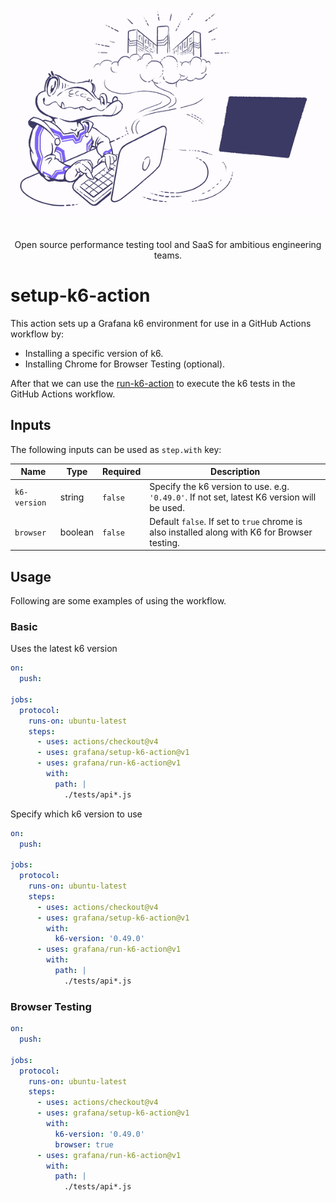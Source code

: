 <div align="center">

  <img
    src="./k6.gif"
    width="600"
    style="pointer-events: none;" />

  <br />
  Open source performance testing tool and SaaS for ambitious engineering teams.

</div>

# setup-k6-action

This action sets up a Grafana k6 environment for use in a GitHub Actions workflow by:

- Installing a specific version of k6.
- Installing Chrome for Browser Testing (optional).


After that we can use the [run-k6-action](https://github.com/grafana/run-k6-action/) to execute the k6 tests in the GitHub Actions workflow.

## Inputs

The following inputs can be used as `step.with` key:

| Name         | Type    | Required | Description                                                                                   |
| ------------ | ------- | -------- | --------------------------------------------------------------------------------------------- |
| `k6-version` | string  | `false`  | Specify the k6 version to use. e.g. `'0.49.0'`. If not set, latest K6 version will be used.   |
| `browser`    | boolean | `false`  | Default `false`. If set to `true` chrome is also installed along with K6 for Browser testing. |


## Usage

Following are some examples of using the workflow.

### Basic

Uses the latest k6 version

```yaml
on:
  push:

jobs:
  protocol:
    runs-on: ubuntu-latest
    steps:
      - uses: actions/checkout@v4
      - uses: grafana/setup-k6-action@v1
      - uses: grafana/run-k6-action@v1
        with:
          path: |
            ./tests/api*.js
```

Specify which k6 version to use

```yaml
on:
  push:

jobs:
  protocol:
    runs-on: ubuntu-latest
    steps:
      - uses: actions/checkout@v4
      - uses: grafana/setup-k6-action@v1
        with:
          k6-version: '0.49.0'
      - uses: grafana/run-k6-action@v1
        with:
          path: |
            ./tests/api*.js
```

### Browser Testing

```yaml
on:
  push:

jobs:
  protocol:
    runs-on: ubuntu-latest
    steps:
      - uses: actions/checkout@v4
      - uses: grafana/setup-k6-action@v1
        with:
          k6-version: '0.49.0'
          browser: true
      - uses: grafana/run-k6-action@v1
        with:
          path: |
            ./tests/api*.js
```
